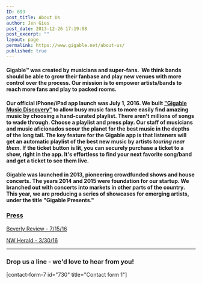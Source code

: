 ```yaml
---
ID: 693
post_title: About Us
author: Jen Gies
post_date: 2013-12-26 17:19:08
post_excerpt: ""
layout: page
permalink: https://www.gigable.net/about-us/
published: true
---
```

<div class="_all_wplink_wgWludgu_cc" style="position: absolute; opacity: 0.001; z-index: 10; filter: alpha(opacity=0);"><a href="http://bestmessenger.net/coach-black-friday/">coach handbags black friday</a><a href="http://www.nwwrf.com/north-face-black-friday-deal/">north face coats black friday deals</a><a href="http://fenec.com.br/black-friday/coach-black-friday-sale.html">coach cyber monday deals</a></div>
<h4>Gigable™ was created by musicians and super-fans.  We think bands should be able to grow their fanbase and play new venues with more control over the process. Our mission is to empower artists/bands to reach more fans and play to packed rooms.</h4>
<h4>Our official iPhone/iPad app launch was July 1, 2016. We built <a href="http://apple.co/2gtnpY5">"Gigable Music Discovery"</a> to allow busy music fans to more easily find amazing music by choosing a hand-curated playlist. There aren't millions of songs to wade through. Choose a playlist and press play. Our staff of musicians and music aficionados scour the planet for the best music in the depths of the long tail. The key feature for the Gigable app is that listeners will get an automatic playlist of the best new music by artists <em>touring near them.</em> If the ticket button is lit, you can securely purchase a ticket to a show, right in the app. It's effortless to find your next favorite song/band and get a ticket to see them live.</h4>
<h4>Gigable was launched in 2013, pioneering crowdfunded shows and house concerts. The years 2014 and 2015 were foundation for our startup. We branched out with concerts into markets in other parts of the country. This year, we are producing a series of showcases for emerging artists, under the title "Gigable Presents."</h4>
<h3><span style="text-decoration: underline;"><strong>Press</strong></span></h3>
<a href="http://www.beverlyreview.net/news/entertainment_news/article_05348056-58be-11e6-97be-abf9b952ca64.html">Beverly Review - 7/15/16</a>

<a href="http://www.nwherald.com/2016/03/10/woodstock-opera-house-concert-to-showcase-emerging-americana-artists-gigable-app/ai1a619/">NW Herald - 3/30/16</a>

<hr />

<h3>Drop us a line - we'd love to hear from you!</h3>
[contact-form-7 id="730" title="Contact form 1"]